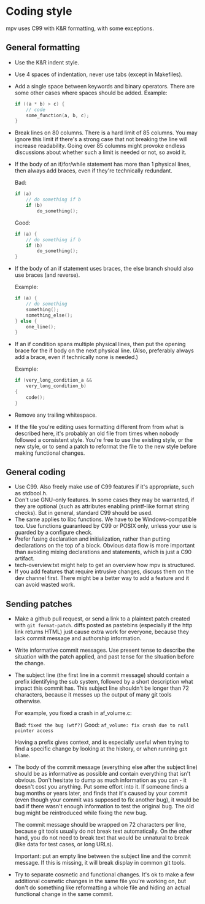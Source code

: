 Coding style
============

mpv uses C99 with K&R formatting, with some exceptions.

General formatting
------------------

- Use the K&R indent style.
- Use 4 spaces of indentation, never use tabs (except in Makefiles).
- Add a single space between keywords and binary operators. There are some other
  cases where spaces should be added. Example:

    ```C
    if ((a * b) > c) {
        // code
        some_function(a, b, c);
    }
    ```
- Break lines on 80 columns. There is a hard limit of 85 columns. You may ignore
  this limit if there's a strong case that not breaking the line will increase
  readability. Going over 85 columns might provoke endless discussions about
  whether such a limit is needed or not, so avoid it.
- If the body of an if/for/while statement has more than 1 physical lines, then
  always add braces, even if they're technically redundant.

  Bad:

    ```C
    if (a)
        // do something if b
        if (b)
            do_something();
    ```

  Good:

    ```C
    if (a) {
        // do something if b
        if (b)
            do_something();
    }
    ```
- If the body of an if statement uses braces, the else branch should also
  use braces (and reverse).

  Example:

    ```C
    if (a) {
        // do something
        something();
        something_else();
    } else {
        one_line();
    }
    ```
- If an if condition spans multiple physical lines, then put the opening brace
  for the if body on the next physical line. (Also, preferably always add a
  brace, even if technically none is needed.)

  Example:

    ```C
    if (very_long_condition_a &&
        very_long_condition_b)
    {
        code();
    }
    ```
- Remove any trailing whitespace.
- If the file you're editing uses formatting different from from what is
  described here, it's probably an old file from times when nobody followed a
  consistent style. You're free to use the existing style, or the new style, or
  to send a patch to reformat the file to the new style before making functional
  changes.

General coding
--------------

- Use C99. Also freely make use of C99 features if it's appropriate, such as
  stdbool.h.
- Don't use GNU-only features. In some cases they may be warranted, if they
  are optional (such as attributes enabling printf-like format string checks).
  But in general, standard C99 should be used.
- The same applies to libc functions. We have to be Windows-compatible too. Use
  functions guaranteed by C99 or POSIX only, unless your use is guarded by a
  configure check.
- Prefer fusing declaration and initialization, rather than putting declarations
  on the top of a block. Obvious data flow is more important than avoiding
  mixing declarations and statements, which is just a C90 artifact.
- tech-overview.txt might help to get an overview how mpv is structured.
- If you add features that require intrusive changes, discuss them on the dev
  channel first. There might be a better way to add a feature and it can avoid
  wasted work.

Sending patches
---------------

- Make a github pull request, or send a link to a plaintext patch created with
  ``git format-patch``. diffs posted as pastebins (especially if the http link
  returns HTML) just cause extra work for everyone, because they lack commit
  message and authorship information.
- Write informative commit messages. Use present tense to describe the
  situation with the patch applied, and past tense for the situation before
  the change.
- The subject line (the first line in a commit message) should contain a
  prefix identifying the sub system, followed by a short description what
  impact this commit has. This subject line shouldn't be longer than 72
  characters, because it messes up the output of many git tools otherwise.

  For example, you fixed a crash in af_volume.c:

  Bad: ``fixed the bug (wtf?)``
  Good: ``af_volume: fix crash due to null pointer access``

  Having a prefix gives context, and is especially useful when trying to find
  a specific change by looking at the history, or when running ``git blame``.
- The body of the commit message (everything else after the subject line) should
  be as informative as possible and contain everything that isn't obvious. Don't
  hesitate to dump as much information as you can - it doesn't cost you
  anything. Put some effort into it. If someone finds a bug months or years
  later, and finds that it's caused by your commit (even though your commit was
  supposed to fix another bug), it would be bad if there wasn't enough
  information to test the original bug. The old bug might be reintroduced while
  fixing the new bug.

  The commit message should be wrapped on 72 characters per line, because git
  tools usually do not break text automatically. On the other hand, you do not
  need to break text that would be unnatural to break (like data for test cases,
  or long URLs).

  Important: put an empty line between the subject line and the commit message.
  If this is missing, it will break display in common git tools.
- Try to separate cosmetic and functional changes. It's ok to make a few
  additional cosmetic changes in the same file you're working on, but don't do
  something like reformatting a whole file and hiding an actual functional
  change in the same commit.

